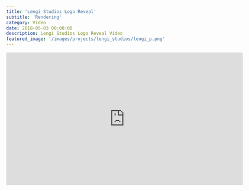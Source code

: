 ```yaml
---
title: 'Lengi Studios Logo Reveal'
subtitle: 'Rendering'
category: Video
date: 2018-05-03 00:00:00
description: Lengi Studios Logo Reveal Video
featured_image: '/images/projects/lengi_studios/lengi_p.png'
---
```


<iframe src="https://player.vimeo.com/video/276298469" width="640" height="360" frameborder="0" allow="autoplay; fullscreen" allowfullscreen></iframe>